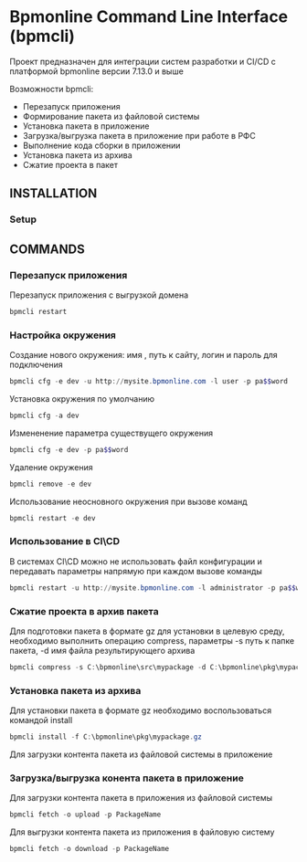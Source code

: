 Bpmonline Command Line Interface (bpmcli)
=============================

Проект предназначен для интеграции систем разработки и CI/CD
c платформой bpmonline версии 7.13.0 и выше

Возможности bpmcli:
* Перезапуск приложения
* Формирование пакета из файловой системы
* Установка пакета в приложение
* Загрузка/выгрузка пакета в приложение при работе в РФС
* Выполнение кода сборки в приложении
* Установка пакета из архива
* Сжатие проекта в пакет

INSTALLATION
---------------------
### Setup


COMMANDS
---------------------

### Перезапуск приложения

Перезапуск приложения с выгрузкой домена

```powershell
bpmcli restart
```
### Настройка окружения

Создание нового окружения: имя , путь к сайту, логин и пароль для подключения
```powershell
bpmcli cfg -e dev -u http://mysite.bpmonline.com -l user -p pa$$word
```
Установка окружения по умолчанию
```powershell
bpmcli cfg -a dev
```
Измененение параметра существущего окружения
```powershell
bpmcli cfg -e dev -p pa$$word
```

Удаление окружения
```powershell
bpmcli remove -e dev
```

Использование неосновного окружения при вызове команд

```powershell
bpmcli restart -e dev
```

### Использование в CI\CD

В системах CI\CD можно не использовать файл конфигурации и передавать параметры
напрямую при каждом вызове команды

```powershell
bpmcli restart -u http://mysite.bpmonline.com -l administrator -p pa$$word
```

### Сжатие проекта в архив пакета

Для подготовки пакета в формате gz для установки в целевую среду, необходимо
выполнить операцию compress, параметры  -s путь к папке пакета, -d имя файла
результирующего архива

```powershell
bpmcli compress -s C:\bpmonline\src\mypackage -d C:\bpmonline\pkg\mypackage.gz
```

### Установка пакета из архива

Для уcтановки пакета в формате gz необходимо воспользоваться командой install

```powershell
bpmcli install -f C:\bpmonline\pkg\mypackage.gz
```
Для загрузки контента пакета из файловой системы в приложение

### Загрузка/выгрузка конента пакета в приложение

Для загрузки контента пакета в приложения из файловой системы


```powershell
bpmcli fetch -o upload -p PackageName
```

Для выгрузки контента пакета из приложения в файловую систему

```powershell
bpmcli fetch -o download -p PackageName
```